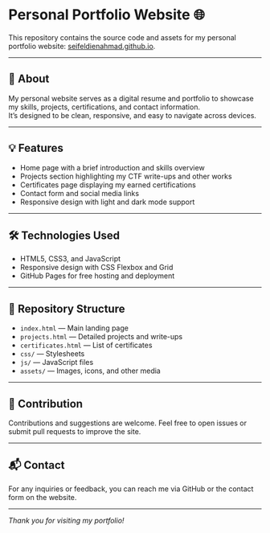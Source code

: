 # Personal Portfolio Website 🌐

This repository contains the source code and assets for my personal portfolio website: [seifeldienahmad.github.io](https://seifeldienahmad.github.io).

---

## 🚀 About

My personal website serves as a digital resume and portfolio to showcase my skills, projects, certifications, and contact information.  
It’s designed to be clean, responsive, and easy to navigate across devices.

---

## 💡 Features

- Home page with a brief introduction and skills overview  
- Projects section highlighting my CTF write-ups and other works  
- Certificates page displaying my earned certifications  
- Contact form and social media links  
- Responsive design with light and dark mode support

---

## 🛠️ Technologies Used

- HTML5, CSS3, and JavaScript  
- Responsive design with CSS Flexbox and Grid  
- GitHub Pages for free hosting and deployment

---

## 📂 Repository Structure

- `index.html` — Main landing page  
- `projects.html` — Detailed projects and write-ups  
- `certificates.html` — List of certificates  
- `css/` — Stylesheets  
- `js/` — JavaScript files  
- `assets/` — Images, icons, and other media

---

## 🤝 Contribution

Contributions and suggestions are welcome. Feel free to open issues or submit pull requests to improve the site.

---

## 📬 Contact

For any inquiries or feedback, you can reach me via GitHub or the contact form on the website.

---

*Thank you for visiting my portfolio!*  
